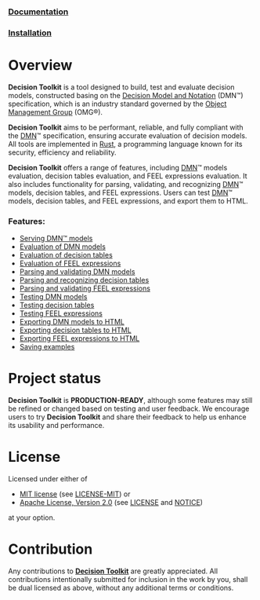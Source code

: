 [mit-url]: https://opensource.org/licenses/MIT
[mit-license-url]: https://github.com/dsntk/dsntk-rs/blob/main/LICENSE-MIT
[apache-url]: https://www.apache.org/licenses/LICENSE-2.0
[apache-license-url]: https://github.com/dsntk/dsntk-rs/blob/main/LICENSE
[apache-notice-url]: https://github.com/dsntk/dsntk-rs/blob/main/NOTICE

### [Documentation](https://decision-toolkit.org)
### [Installation](https://decision-toolkit.org/guide/installation.html)
 
# Overview

**Decision Toolkit** is a tool designed to build, test and evaluate decision models,
constructed basing on the [Decision Model and Notation](https://www.omg.org/dmn) (DMN™) specification,
which is an industry standard governed by the [Object Management Group](https://www.omg.org) (OMG®).

**Decision Toolkit** aims to be performant, reliable, and fully compliant with the [DMN](https://www.omg.org/dmn)™
specification, ensuring accurate evaluation of decision models.
All tools are implemented in [Rust](https://www.rust-lang.org/), a programming language known for
its security, efficiency and reliability.

**Decision Toolkit** offers a range of features, including [DMN](https://www.omg.org/dmn)™ models evaluation,
decision tables evaluation, and FEEL expressions evaluation. It also includes functionality for parsing, validating,
and recognizing [DMN](https://www.omg.org/dmn)™ models, decision tables, and FEEL expressions.
Users can test [DMN](https://www.omg.org/dmn)™ models, decision tables, and FEEL expressions, and export them to HTML.

### Features:
- [Serving DMN™ models](https://decision-toolkit.org/guide/commands/command-srv.html)
- [Evaluation of DMN models](https://decision-toolkit.org/guide/commands/command-edm.html)
- [Evaluation of decision tables](https://decision-toolkit.org/guide/commands/command-edt.html)
- [Evaluation of FEEL expressions](https://decision-toolkit.org/guide/commands/command-efe.html)
- [Parsing and validating DMN models](https://decision-toolkit.org/guide/commands/command-pdm.html)
- [Parsing and recognizing decision tables](https://decision-toolkit.org/guide/commands/command-pdt.html)
- [Parsing and validating FEEL expressions](https://decision-toolkit.org/guide/commands/command-pfe.html)
- [Testing DMN models](https://decision-toolkit.org/guide/commands/command-tdm.html)
- [Testing decision tables](https://decision-toolkit.org/guide/commands/command-tdt.html)
- [Testing FEEL expressions](https://decision-toolkit.org/guide/commands/command-tfe.html)
- [Exporting DMN models to HTML](https://decision-toolkit.org/guide/commands/command-xdm.html)
- [Exporting decision tables to HTML](https://decision-toolkit.org/guide/commands/command-xdt.html)
- [Exporting FEEL expressions to HTML](https://decision-toolkit.org/guide/commands/command-xfe.html)
- [Saving examples](https://decision-toolkit.org/guide/commands/command-exs.html)

# Project status

**Decision Toolkit** is **PRODUCTION-READY**, although some features
may still be refined or changed based on testing and user feedback.
We encourage users to try **Decision Toolkit** and share their feedback
to help us enhance its usability and performance.

# License

Licensed under either of

- [MIT license][mit-url] (see [LICENSE-MIT][mit-license-url]) or
- [Apache License, Version 2.0][apache-url] (see [LICENSE][apache-license-url] and [NOTICE][apache-notice-url])

at your option.

# Contribution

Any contributions to [**Decision Toolkit**](https://github.com/DecisionToolkit) are greatly appreciated.
All contributions intentionally submitted for inclusion in the work by you,
shall be dual licensed as above, without any additional terms or conditions.
